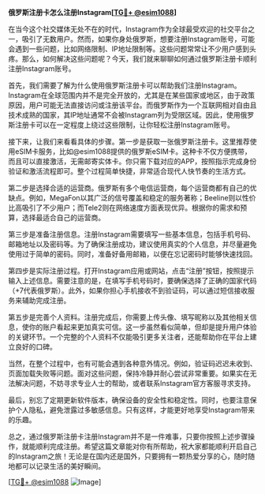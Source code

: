 **俄罗斯注册卡怎么注册Instagram[[TG💪+ @esim1088](https://t.me/s/esim1088)]**

在当今这个社交媒体无处不在的时代，Instagram作为全球最受欢迎的社交平台之一，吸引了无数用户。然而，如果你身处俄罗斯，想要注册Instagram账号，可能会遇到一些问题，比如网络限制、IP地址限制等。这些问题常常让不少用户感到头疼。那么，如何解决这些问题呢？今天，我们就来聊聊如何通过俄罗斯注册卡顺利注册Instagram账号。

首先，我们需要了解为什么使用俄罗斯注册卡可以帮助我们注册Instagram。Instagram在全球范围内并不是完全开放的，尤其是在某些国家或地区，由于政策原因，用户可能无法直接访问或注册该平台。而俄罗斯作为一个互联网相对自由且技术成熟的国家，其IP地址通常不会被Instagram列为受限区域。因此，使用俄罗斯注册卡可以在一定程度上绕过这些限制，让你轻松注册Instagram账号。

接下来，让我们来看看具体的步骤。第一步是获取一张俄罗斯注册卡。这里推荐使用eSIM卡服务，比如@esim1088提供的俄罗斯eSIM卡。这种卡不仅方便携带，而且可以直接激活，无需邮寄实体卡。你只需下载对应的APP，按照指示完成身份验证和激活流程即可。整个过程简单快捷，非常适合现代人快节奏的生活方式。

第二步是选择合适的运营商。俄罗斯有多个电信运营商，每个运营商都有自己的优缺点。例如，MegaFon以其广泛的信号覆盖和稳定的服务著称；Beeline则以性价比高吸引了不少用户；而Tele2则在网络速度方面表现优异。根据你的需求和预算，选择最适合自己的运营商。

第三步是准备注册信息。注册Instagram需要填写一些基本信息，包括手机号码、邮箱地址以及密码等。为了确保注册成功，建议使用真实的个人信息，并尽量避免使用过于简单的密码。同时，准备好备用邮箱，以便在忘记密码时能够快速找回。

第四步是实际注册过程。打开Instagram应用或网站，点击“注册”按钮，按照提示输入上述信息。需要注意的是，在填写手机号码时，要确保选择了正确的国家代码（+7代表俄罗斯）。此外，如果你担心手机接收不到验证码，可以通过短信接收服务来辅助完成注册。

第五步是完善个人资料。注册完成后，你需要上传头像、填写昵称以及其他相关信息，使你的账户看起来更加真实可信。这一步虽然看似简单，但却是提升用户体验的关键环节。一个完整的个人资料不仅能吸引更多关注者，还能帮助你在平台上建立良好的口碑。

当然，在整个过程中，也有可能会遇到各种意外情况。例如，验证码迟迟未收到、页面加载失败等问题。面对这些问题，保持冷静并耐心尝试非常重要。如果实在无法解决问题，不妨寻求专业人士的帮助，或者联系Instagram官方客服寻求支持。

最后，别忘了定期更新软件版本，确保设备的安全性和稳定性。同时，也要注意保护个人隐私，避免泄露过多敏感信息。只有这样，才能更好地享受Instagram带来的乐趣。

总之，通过俄罗斯注册卡注册Instagram并不是一件难事，只要你按照上述步骤操作，就能顺利完成注册。希望这篇文章能对你有所帮助，祝大家都能顺利开启自己的Instagram之旅！无论是在国内还是国外，只要拥有一颗热爱分享的心，随时随地都可以记录生活的美好瞬间。

[[TG💪+ @esim1088](https://t.me/s/esim1088) ![Image](https://i.postimg.cc/4NQfJmqS/Snipaste-2025-05-13-00-14-12.png)]
